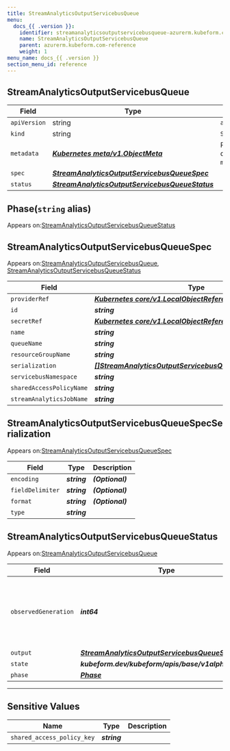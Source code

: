 ```yaml
---
title: StreamAnalyticsOutputServicebusQueue
menu:
  docs_{{ .version }}:
    identifier: streamanalyticsoutputservicebusqueue-azurerm.kubeform.com
    name: StreamAnalyticsOutputServicebusQueue
    parent: azurerm.kubeform.com-reference
    weight: 1
menu_name: docs_{{ .version }}
section_menu_id: reference
---
```


## StreamAnalyticsOutputServicebusQueue
| Field | Type | Description |
| ------ | ----- | ----------- |
| `apiVersion` | string | `azurerm.kubeform.com/v1alpha1` |
|    `kind` | string | `StreamAnalyticsOutputServicebusQueue` |
| `metadata` | ***[Kubernetes meta/v1.ObjectMeta](https://kubernetes.io/docs/reference/generated/kubernetes-api/v1.13/#objectmeta-v1-meta)***|Refer to the Kubernetes API documentation for the fields of the `metadata` field.|
| `spec` | ***[StreamAnalyticsOutputServicebusQueueSpec](#streamanalyticsoutputservicebusqueuespec)***||
| `status` | ***[StreamAnalyticsOutputServicebusQueueStatus](#streamanalyticsoutputservicebusqueuestatus)***||
## Phase(`string` alias)

Appears on:[StreamAnalyticsOutputServicebusQueueStatus](#streamanalyticsoutputservicebusqueuestatus)

## StreamAnalyticsOutputServicebusQueueSpec

Appears on:[StreamAnalyticsOutputServicebusQueue](#streamanalyticsoutputservicebusqueue), [StreamAnalyticsOutputServicebusQueueStatus](#streamanalyticsoutputservicebusqueuestatus)

| Field | Type | Description |
| ------ | ----- | ----------- |
| `providerRef` | ***[Kubernetes core/v1.LocalObjectReference](https://kubernetes.io/docs/reference/generated/kubernetes-api/v1.13/#localobjectreference-v1-core)***||
| `id` | ***string***||
| `secretRef` | ***[Kubernetes core/v1.LocalObjectReference](https://kubernetes.io/docs/reference/generated/kubernetes-api/v1.13/#localobjectreference-v1-core)***||
| `name` | ***string***||
| `queueName` | ***string***||
| `resourceGroupName` | ***string***||
| `serialization` | ***[[]StreamAnalyticsOutputServicebusQueueSpecSerialization](#streamanalyticsoutputservicebusqueuespecserialization)***||
| `servicebusNamespace` | ***string***||
| `sharedAccessPolicyName` | ***string***||
| `streamAnalyticsJobName` | ***string***||
## StreamAnalyticsOutputServicebusQueueSpecSerialization

Appears on:[StreamAnalyticsOutputServicebusQueueSpec](#streamanalyticsoutputservicebusqueuespec)

| Field | Type | Description |
| ------ | ----- | ----------- |
| `encoding` | ***string***| ***(Optional)*** |
| `fieldDelimiter` | ***string***| ***(Optional)*** |
| `format` | ***string***| ***(Optional)*** |
| `type` | ***string***||
## StreamAnalyticsOutputServicebusQueueStatus

Appears on:[StreamAnalyticsOutputServicebusQueue](#streamanalyticsoutputservicebusqueue)

| Field | Type | Description |
| ------ | ----- | ----------- |
| `observedGeneration` | ***int64***| ***(Optional)*** Resource generation, which is updated on mutation by the API Server.|
| `output` | ***[StreamAnalyticsOutputServicebusQueueSpec](#streamanalyticsoutputservicebusqueuespec)***| ***(Optional)*** |
| `state` | ***kubeform.dev/kubeform/apis/base/v1alpha1.State***| ***(Optional)*** |
| `phase` | ***[Phase](#phase)***| ***(Optional)*** |
---
## Sensitive Values
| Name | Type | Description |
|------|------|-------------|
| `shared_access_policy_key` | ***string*** ||
